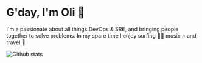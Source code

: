 # G'day, I'm Oli 🌊

I'm a passionate about all things DevOps & SRE, and bringing people together to solve problems. In my spare time I enjoy surfing 🏄‍♂️ music 🎶 and travel 🚀

![Github stats](https://github-readme-stats.vercel.app/api?username=oliverjfletcher&show_icons=true&icon_color=805AD5&text_color=718096&bg_color=ffffff00&hide_title=true&include_all_commits=true&count_private=true&hide_border=true)
